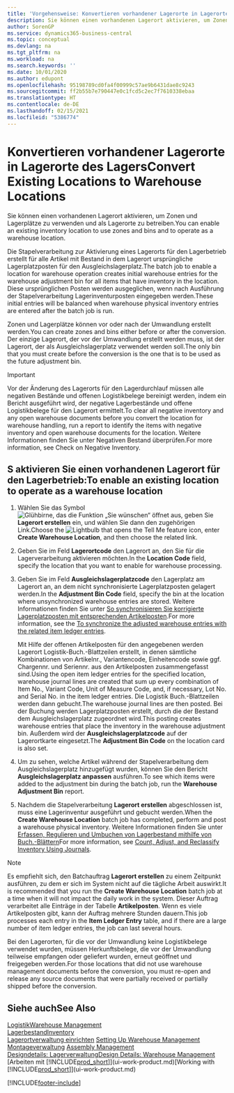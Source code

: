 ```yaml
---
title: 'Vorgehensweise: Konvertieren vorhandener Lagerorte in Lagerorte des Lagers | Microsoft Docs'
description: Sie können einen vorhandenen Lagerort aktivieren, um Zonen und Lagerplätze zu verwenden und als Lagerorte zu betreiben.
author: SorenGP
ms.service: dynamics365-business-central
ms.topic: conceptual
ms.devlang: na
ms.tgt_pltfrm: na
ms.workload: na
ms.search.keywords: ''
ms.date: 10/01/2020
ms.author: edupont
ms.openlocfilehash: 95198789cd0fa4f00999c57ae9b6431dae8c9243
ms.sourcegitcommit: ff2b55b7e790447e0c1fcd5c2ec7f7610338ebaa
ms.translationtype: HT
ms.contentlocale: de-DE
ms.lasthandoff: 02/15/2021
ms.locfileid: "5386774"
---
```

# <a name="convert-existing-locations-to-warehouse-locations"></a><span data-ttu-id="537df-103">Konvertieren vorhandener Lagerorte in Lagerorte des Lagers</span><span class="sxs-lookup"><span data-stu-id="537df-103">Convert Existing Locations to Warehouse Locations</span></span>
<span data-ttu-id="537df-104">Sie können einen vorhandenen Lagerort aktivieren, um Zonen und Lagerplätze zu verwenden und als Lagerorte zu betreiben.</span><span class="sxs-lookup"><span data-stu-id="537df-104">You can enable an existing inventory location to use zones and bins and to operate as a warehouse location.</span></span>  

<span data-ttu-id="537df-105">Die Stapelverarbeitung zur Aktivierung eines Lagerorts für den Lagerbetrieb erstellt für alle Artikel mit Bestand in dem Lagerort ursprüngliche Lagerplatzposten für den Ausgleichslagerplatz.</span><span class="sxs-lookup"><span data-stu-id="537df-105">The batch job to enable a location for warehouse operation creates initial warehouse entries for the warehouse adjustment bin for all items that have inventory in the location.</span></span> <span data-ttu-id="537df-106">Diese ursprünglichen Posten werden ausgeglichen, wenn nach Ausführung der Stapelverarbeitung Lagerinventurposten eingegeben werden.</span><span class="sxs-lookup"><span data-stu-id="537df-106">These initial entries will be balanced when warehouse physical inventory entries are entered after the batch job is run.</span></span>  

<span data-ttu-id="537df-107">Zonen und Lagerplätze können vor oder nach der Umwandlung erstellt werden.</span><span class="sxs-lookup"><span data-stu-id="537df-107">You can create zones and bins either before or after the conversion.</span></span> <span data-ttu-id="537df-108">Der einzige Lagerort, der vor der Umwandlung erstellt werden muss, ist der Lagerort, der als Ausgleichslagerplatz verwendet werden soll.</span><span class="sxs-lookup"><span data-stu-id="537df-108">The only bin that you must create before the conversion is the one that is to be used as the future adjustment bin.</span></span>  

> [!IMPORTANT]  
>  <span data-ttu-id="537df-109">Vor der Änderung des Lagerorts für den Lagerdurchlauf müssen alle negativen Bestände und offenen Logistikbelege bereinigt werden, indem ein Bericht ausgeführt wird, der negative Lagerbestände und offene Logistikbelege für den Lagerort ermittelt.</span><span class="sxs-lookup"><span data-stu-id="537df-109">To clear all negative inventory and any open warehouse documents before you convert the location for warehouse handling, run a report to identify the items with negative inventory and open warehouse documents for the location.</span></span> <span data-ttu-id="537df-110">Weitere Informationen finden Sie unter Negativen Bestand überprüfen.</span><span class="sxs-lookup"><span data-stu-id="537df-110">For more information, see Check on Negative Inventory.</span></span>  

## <a name="to-enable-an-existing-location-to-operate-as-a-warehouse-location"></a><span data-ttu-id="537df-111">S aktivieren Sie einen vorhandenen Lagerort für den Lagerbetrieb:</span><span class="sxs-lookup"><span data-stu-id="537df-111">To enable an existing location to operate as a warehouse location</span></span>  
1.  <span data-ttu-id="537df-112">Wählen Sie das Symbol ![Glühbirne, das die Funktion „Sie wünschen“ öffnet](media/ui-search/search_small.png "Was möchten Sie tun?") aus, geben Sie **Lagerort erstellen** ein, und wählen Sie dann den zugehörigen Link.</span><span class="sxs-lookup"><span data-stu-id="537df-112">Choose the ![Lightbulb that opens the Tell Me feature](media/ui-search/search_small.png "Tell me what you want to do") icon, enter **Create Warehouse Location**, and then choose the related link.</span></span>  
2.  <span data-ttu-id="537df-113">Geben Sie im Feld **Lagerortcode** den Lagerort an, den Sie für die Lagerverarbeitung aktivieren möchten.</span><span class="sxs-lookup"><span data-stu-id="537df-113">In the **Location Code** field, specify the location that you want to enable for warehouse processing.</span></span>  
3.  <span data-ttu-id="537df-114">Geben Sie im Feld **Ausgleichslagerplatzcode** den Lagerplatz am Lagerort an, an dem nicht synchronisierte Lagerplatzposten gelagert werden.</span><span class="sxs-lookup"><span data-stu-id="537df-114">In the **Adjustment Bin Code** field, specify the bin at the location where unsynchronized warehouse entries are stored.</span></span> <span data-ttu-id="537df-115">Weitere Informationen finden Sie unter [So synchronisieren Sie korrigierte Lagerplatzposten mit entsprechenden Artikelposten](inventory-how-count-adjust-reclassify.md#to-synchronize-the-adjusted-warehouse-entries-with-the-related-item-ledger-entries).</span><span class="sxs-lookup"><span data-stu-id="537df-115">For more information, see the [To synchronize the adjusted warehouse entries with the related item ledger entries](inventory-how-count-adjust-reclassify.md#to-synchronize-the-adjusted-warehouse-entries-with-the-related-item-ledger-entries).</span></span>  

    <span data-ttu-id="537df-116">Mit Hilfe der offenen Artikelposten für den angegebenen werden Lagerort Logistik-Buch.-Blattzeilen erstellt, in denen sämtliche Kombinationen von Artikelnr., Variantencode, Einheitencode sowie ggf. Chargennr. und Seriennr. aus den Artikelposten zusammengefasst sind.</span><span class="sxs-lookup"><span data-stu-id="537df-116">Using the open item ledger entries for the specified location, warehouse journal lines are created that sum up every combination of Item No., Variant Code, Unit of Measure Code, and, if necessary, Lot No. and Serial No. in the item ledger entries.</span></span> <span data-ttu-id="537df-117">Die Logistik Buch.-Blattzeilen werden dann gebucht.</span><span class="sxs-lookup"><span data-stu-id="537df-117">The warehouse journal lines are then posted.</span></span> <span data-ttu-id="537df-118">Bei der Buchung werden Lagerplatzposten erstellt, durch die der Bestand dem Ausgleichslagerplatz zugeordnet wird.</span><span class="sxs-lookup"><span data-stu-id="537df-118">This posting creates warehouse entries that place the inventory in the warehouse adjustment bin.</span></span> <span data-ttu-id="537df-119">Außerdem wird der **Ausgleichslagerplatzcode** auf der Lagerortkarte eingesetzt.</span><span class="sxs-lookup"><span data-stu-id="537df-119">The **Adjustment Bin Code** on the location card is also set.</span></span>  

4.  <span data-ttu-id="537df-120">Um zu sehen, welche Artikel während der Stapelverarbeitung dem Ausgleichslagerplatz hinzugefügt wurden, können Sie den Bericht **Ausgleichslagerplatz anpassen** ausführen.</span><span class="sxs-lookup"><span data-stu-id="537df-120">To see which items were added to the adjustment bin during the batch job, run the **Warehouse Adjustment Bin** report.</span></span>  
5.  <span data-ttu-id="537df-121">Nachdem die Stapelverarbeitung **Lagerort erstellen** abgeschlossen ist, muss eine Lagerinventur ausgeführt und gebucht werden.</span><span class="sxs-lookup"><span data-stu-id="537df-121">When the **Create Warehouse Location** batch job has completed, perform and post a warehouse physical inventory.</span></span> <span data-ttu-id="537df-122">Weitere Informationen finden Sie unter [Erfassen, Regulieren und Umbuchen von Lagerbestand mithilfe von Buch.-Blättern](inventory-how-count-adjust-reclassify.md)</span><span class="sxs-lookup"><span data-stu-id="537df-122">For more information, see [Count, Adjust, and Reclassify Inventory Using Journals](inventory-how-count-adjust-reclassify.md).</span></span>  

> [!NOTE]  
>  <span data-ttu-id="537df-123">Es empfiehlt sich, den Batchauftrag **Lagerort erstellen** zu einem Zeitpunkt ausführen, zu dem er sich im System nicht auf die tägliche Arbeit auswirkt.</span><span class="sxs-lookup"><span data-stu-id="537df-123">It is recommended that you run the **Create Warehouse Location** batch job at a time when it will not impact the daily work in the system.</span></span> <span data-ttu-id="537df-124">Dieser Auftrag verarbeitet alle Einträge in der Tabelle **Artikelposten**. Wenn es viele Artikelposten gibt, kann der Auftrag mehrere Stunden dauern.</span><span class="sxs-lookup"><span data-stu-id="537df-124">This job processes each entry in the **Item Ledger Entry** table, and if there are a large number of item ledger entries, the job can last several hours.</span></span>  

 <span data-ttu-id="537df-125">Bei den Lagerorten, für die vor der Umwandlung keine Logistikbelege verwendet wurden, müssen Herkunftsbelege, die vor der Umwandlung teilweise empfangen oder geliefert wurden, erneut geöffnet und freigegeben werden.</span><span class="sxs-lookup"><span data-stu-id="537df-125">For those locations that did not use warehouse management documents before the conversion, you must re-open and release any source documents that were partially received or partially shipped before the conversion.</span></span>  

## <a name="see-also"></a><span data-ttu-id="537df-126">Siehe auch</span><span class="sxs-lookup"><span data-stu-id="537df-126">See Also</span></span>  
[<span data-ttu-id="537df-127">Logistik</span><span class="sxs-lookup"><span data-stu-id="537df-127">Warehouse Management</span></span>](warehouse-manage-warehouse.md)  
[<span data-ttu-id="537df-128">Lagerbestand</span><span class="sxs-lookup"><span data-stu-id="537df-128">Inventory</span></span>](inventory-manage-inventory.md)  
<span data-ttu-id="537df-129">[Lagerortverwaltung einrichten](warehouse-setup-warehouse.md)   </span><span class="sxs-lookup"><span data-stu-id="537df-129">[Setting Up Warehouse Management](warehouse-setup-warehouse.md)   </span></span>  
<span data-ttu-id="537df-130">[Montageverwaltung](assembly-assemble-items.md)  </span><span class="sxs-lookup"><span data-stu-id="537df-130">[Assembly Management](assembly-assemble-items.md)  </span></span>  
[<span data-ttu-id="537df-131">Designdetails: Lagerverwaltung</span><span class="sxs-lookup"><span data-stu-id="537df-131">Design Details: Warehouse Management</span></span>](design-details-warehouse-management.md)  
<span data-ttu-id="537df-132">[Arbeiten mit [!INCLUDE[prod_short](includes/prod_short.md)]](ui-work-product.md)</span><span class="sxs-lookup"><span data-stu-id="537df-132">[Working with [!INCLUDE[prod_short](includes/prod_short.md)]](ui-work-product.md)</span></span>


[!INCLUDE[footer-include](includes/footer-banner.md)]